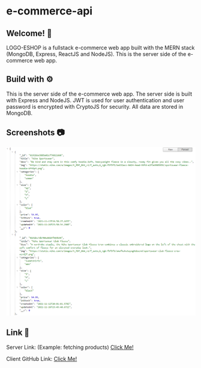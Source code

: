 # e-commerce-api

## Welcome! 👋

LOGO-ESHOP is a fullstack e-commerce web app built with the MERN stack (MongoDB, Express, ReactJS and NodeJS). This is the server side of the e-commerce web app.

## Build with ⚙️

This is the server side of the e-commerce web app. The server side is built with Express and NodeJS. JWT is used for user authentication and user password is encrypted with CryptoJS for security. All data are stored in MongoDB.

## Screenshots 📷

![](screenshot/screenshot.png)

## Link 🔗

Server Link: (Example: fetching products)
[Click Me!](https://logo-eshop.herokuapp.com/api/v1/products)

Client GitHub Link:
[Click Me!](https://github.com/obiito01/e-commerce-client)
